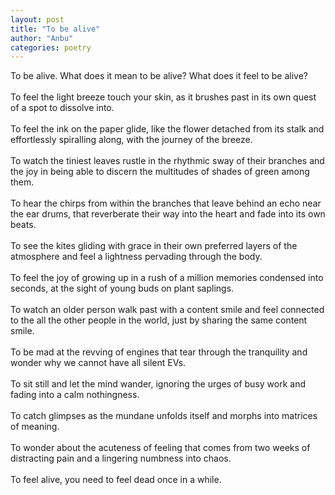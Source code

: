 ```yaml
---
layout: post
title: "To be alive"
author: "Anbu"
categories: poetry
---
```

To be alive. What does it mean to be alive? What does it feel to be alive?  
\
To feel the light breeze touch your skin, as it brushes past in its own quest of a spot to dissolve into.  
\
To feel the ink on the paper glide, like the flower detached from its stalk and effortlessly spiralling along, with the journey of the breeze.  
\
To watch the tiniest leaves rustle in the rhythmic sway of their branches and the joy in being able to discern the multitudes of shades of green among them.  
\
To hear the chirps from within the branches that leave behind an echo near the ear drums, that reverberate their way into the heart and fade into its own beats.  
\
To see the kites gliding with grace in their own preferred layers of the atmosphere and feel a lightness pervading through the body.  
\
To feel the joy of growing up in a rush of a million memories condensed into seconds, at the sight of young buds on plant saplings.  
\
To watch an older person walk past with a content smile and feel connected to the all the other people in the world, just by sharing the same content smile.  
\
To be mad at the revving of engines that tear through the tranquility and wonder why we cannot have all silent EVs.  
\
To sit still and let the mind wander, ignoring the urges of busy work and fading into a calm nothingness.  
\
To catch glimpses as the mundane unfolds itself and morphs into matrices of meaning.  
\
To wonder about the acuteness of feeling that comes from two weeks of distracting pain and a lingering numbness into chaos.  
\
To feel alive, you need to feel dead once in a while.  
